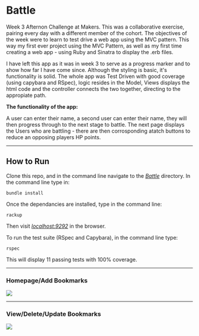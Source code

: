 # Battle

Week 3 Afternon Challenge at Makers. This was a collaborative exercise, pairing every day with a different member of the cohort. The objectives of the week were to learn to test drive a web app using the MVC pattern. This way my first ever project using the MVC Pattern, as well as my first time creating a web app - using Ruby and Sinatra to display the .erb files.

I have left this app as it was in week 3 to serve as a progress marker and to show how far I have come since. Although the styling is basic, it's functionality is solid. The whole app was Test Driven with good coverage (using capybara and RSpec), logic resides in the Model, Views displays the html code and the controller connects the two together, directing to the appropiate path.

**The functionality of the app:**

A user can enter their name, a second user can enter their name, they will then progress through to the next stage to battle. The next page displays the Users who are battling - there are then corrosponding atatch buttons to reduce an opposing players HP points.

---

## How to Run

Clone this repo, and in the command line navigate to the [_Battle_](battle) directory. In the command line type in:

```
bundle install
```

Once the dependancies are installed, type in the command line:

```
rackup
```

Then visit [_localhost:9292_](http://localhost:9292/) in the browser.

To run the test suite (RSpec and Capybara), in the command line type:

```
rspec
```

This will display 11 passing tests with 100% coverage.

---

### Homepage/Add Bookmarks

<img src="./images/home-add.png" />

---

### View/Delete/Update Bookmarks

<img src="./images/view-delete-update.png" />
